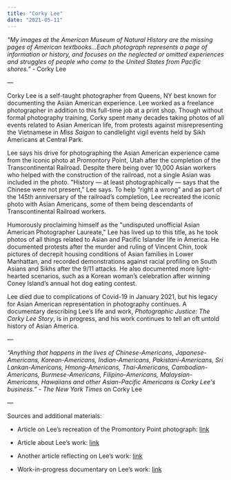 ```yaml
---
title: "Corky Lee"
date: "2021-05-11"
---
```


_"My images at the American Museum of Natural History are the missing pages of American textbooks...Each photograph represents a page of information or history, and focuses on the neglected or omitted experiences and struggles of people who come to the United States from Pacific shores.”_ - Corky Lee

—

Corky Lee is a self-taught photographer from Queens, NY best known for documenting the Asian American experience. Lee worked as a freelance photographer in addition to this full-time job at a print shop. Though without formal photography training, Corky spent many decades taking photos of all events related to Asian American life, from protests against misrepresenting the Vietnamese in _Miss Saigon_ to candlelight vigil events held by Sikh Americans at Central Park. 

Lee says his drive for photographing the Asian American experience came from the iconic photo at Promontory Point, Utah after the completion of the Transcontinental Railroad. Despite there being over 10,000 Asian workers who helped with the construction of the railroad, not a single Asian was included in the photo. "History — at least photographically — says that the Chinese were not present," Lee says. To help “right a wrong” and as part of the 145th anniversary of the railroad’s completion, Lee recreated the iconic photo with Asian Americans, some of them being descendants of Transcontinental Railroad workers. 

Humorously proclaiming himself as the "undisputed unofficial Asian American Photographer Laureate," Lee has lived up to this title, as he took photos of all things related to Asian and Pacific Islander life in America. He documented protests after the murder and ruling of Vincent Chin, took pictures of decrepit housing conditions of Asian families in Lower Manhattan, and recorded demonstrations against racial profiling on South Asians and Sikhs after the 9/11 attacks. He also documented more light-hearted scenarios, such as a Korean woman’s celebration after winning Coney Island’s annual hot dog eating contest.

Lee died due to complications of Covid-19 in January 2021, but his legacy for Asian American representation in photography continues. A documentary describing Lee’s life and work, _Photographic Justice: The Corky Lee Story_, is in progress, and his work continues to tell an oft untold history of Asian America. 

—

_“Anything that happens in the lives of Chinese-Americans, Japanese-Americans, Korean-Americans, Indian-Americans, Pakistani-Americans, Sri Lankan-Americans, Hmong-Americans, Thai-Americans, Cambodian-Americans, Burmese-Americans, Filipino-Americans, Malaysian-Americans, Hawaiians and other Asian-Pacific Americans is Corky Lee's business.”_ - _The New York Times_ on Corky Lee

—

Sources and additional materials:

-   Article on Lee’s recreation of the Promontory Point photograph: [link](https://www.npr.org/sections/codeswitch/2014/05/10/311157404/descendants-of-chinese-laborers-reclaim-railroads-history) 
    
-   Article about Lee’s work: [link](https://www.nytimes.com/2002/08/04/arts/art-architecture-getting-asian-americans-into-the-picture.html) 
    
-   Another article reflecting on Lee’s work: [link](https://www.nbcnews.com/news/asian-america/how-corky-lee-s-legacy-goes-far-beyond-photography-n1256415) 
    
-   Work-in-progress documentary on Lee’s work: [link](https://photographicjustice.com/)
    